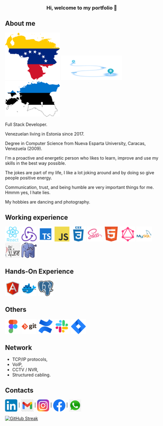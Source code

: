 <h3 align="center"> Hi, welcome to my portfolio 👋 </h3>


## About me

<div float="left">
<img src="/assets/icons/venezuela.png" width="180px">
<img src="/assets/icons/move4.png" width="200px" height="80px">
<img src="/assets/icons/estonia.png" width="180px">
</div>
<p>
<p>Full Stack Developer.
<p>Venezuelan living in Estonia since 2017.
<p>Degree in Computer Science from Nueva Esparta University, Caracas, Venezuela (2009).
<p>I'm a proactive and energetic person who likes to learn, improve and use my skills in the best way possible.
<p>The jokes are part of my life, I like a lot joking around and by doing so give people positive energy.
<p>Communication, trust, and being humble are very important things for me. Hmmm yes, I hate lies.
<p>My hobbies are dancing and photography.



## Working experience
<div float="left">
<img src="/assets/icons/react.svg" width="50px" height="50px">
<img src="/assets/icons/redux.svg" width="50px" height="50px">
<img src="/assets/icons/ts.svg" width="50px" height="50px">
<img src="/assets/icons/js.svg" width="50px" height="50px">
<img src="/assets/icons/css3.svg" width="50px" height="50px">
<img src="/assets/icons/sass.svg" width="50px" height="50px">
<img src="/assets/icons/html5.svg" width="50px" height="50px">
<img src="/assets/icons/graphql.svg" width="50px" height="50px">
<img src="/assets/icons/mysql.svg" width="50px" height="50px">
<img src="/assets/icons/sql.png" width="50px" height="50px">
<img src="/assets/icons/php.png" width="50px" height="50px">
</div>

## Hands-On Experience
<div float="left">
<img src="/assets/icons/angularjs.svg" width="50px" height="50px">
<img src="/assets/icons/docker.svg" width="50px" height="50px">
<img src="/assets/icons/postgresql.png" width="50px" height="50px">
</div>

## Others
<div float="left">
<img src="/assets/icons/figma.svg" width="50px" height="50px">
<img src="/assets/icons/git.svg" width="50px" height="50px">
<img src="/assets/icons/confluence.svg" width="50px" height="50px">
<img src="/assets/icons/slack.svg" width="50px" height="50px">
<img src="/assets/icons/jira.svg" width="50px" height="50px">
</div>

## Network

* TCP/IP protocols,
* VoIP,
* CCTV / NVR,  
* Structured cabling.

## Contacts

<a href="https://linkedin.com/in/rbeaujon/"  target="_blank"><img align="center" src="/assets/icons/linkedIn.png" alt="Ricardo Beaujon" height="40" width="40" /></a> |
<a href="mailto:rbeaujon77@gmail.com " target="_blank"><img align="center" src="/assets/icons/gmail.jpg" alt="Email" height="40" width="40" /></a> |
<a href="https://www.instagram.com/rbeaujon/" target="_blank"><img align="center" src="/assets/icons/instagram.png" alt="Instagram" height="40" width="40" /></a> |
<a href="https://www.facebook.com/rbeaujon" target="_blank"><img align="center" src="/assets/icons/facebook.png" alt="Facebook" height="40" width="40" /></a> |
<a href="https://wa.me/+37253560174" target="_blank"><img align="center" src="/assets/icons/ws.png" alt="Facebook" height="40" width="40" /></a>


[![GitHub Streak](https://github-readme-streak-stats.herokuapp.com?user=rbeaujon&hide_border=true)](https://git.io/streak-stats)
